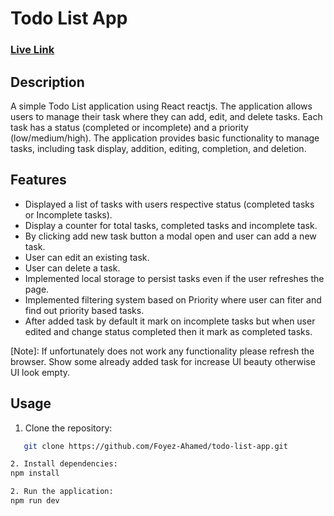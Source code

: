 # Todo List App 

### [Live Link](https://visionary-cactus-b33468.netlify.app/)

## Description

A simple Todo List application using React reactjs. The application allows users to manage their task where they can add, edit, and delete tasks. Each task has a status (completed or incomplete) and a priority (low/medium/high). The application provides basic functionality to manage tasks, including task display, addition, editing, completion, and deletion.

## Features

- Displayed a list of tasks with users respective status (completed tasks or Incomplete tasks).
- Display a counter for total tasks, completed tasks and incomplete task.
- By clicking add new task button a modal open and user can add a new task.
- User can edit an existing task.
- User can delete a task.
- Implemented local storage to persist tasks even if the user refreshes the page.
- Implemented filtering system based on Priority where user can fiter and find out priority based tasks.
- After added task by default it mark on incomplete tasks but when user edited and change status completed then it mark as completed tasks.

[Note]: If unfortunately does not work any functionality please refresh the browser. Show some already added task for increase UI beauty otherwise UI look empty.

## Usage

1. Clone the repository:
```bash
   git clone https://github.com/Foyez-Ahamed/todo-list-app.git

2. Install dependencies:
npm install

2. Run the application:
npm run dev
